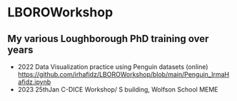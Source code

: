 # LBOROWorkshop

## My various Loughborough PhD training over years

* 2022 Data Visualization practice using Penguin datasets (online) https://github.com/irhafidz/LBOROWorkshop/blob/main/Penguin_IrmaHafidz.ipynb
* 2023 25thJan C-DICE Workshop/ S building, Wolfson School MEME

